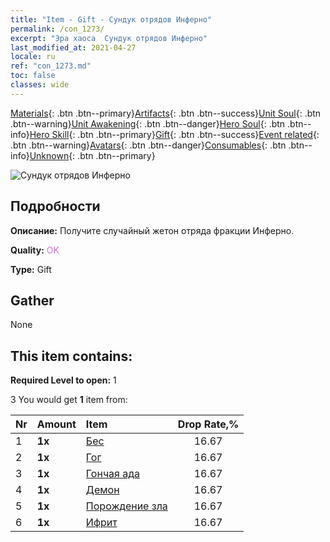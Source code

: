 ```yaml
---
title: "Item - Gift - Сундук отрядов Инферно"
permalink: /con_1273/
excerpt: "Эра хаоса  Сундук отрядов Инферно"
last_modified_at: 2021-04-27
locale: ru
ref: "con_1273.md"
toc: false
classes: wide
---
```

 [Materials](/ItemsRU/){: .btn .btn--primary}[Artifacts](/ItemsRU/Artifacts/){: .btn .btn--success}[Unit Soul](/ItemsRU/UnitSoul/){: .btn .btn--warning}[Unit Awakening](/ItemsRU/UnitAwakening/){: .btn .btn--danger}[Hero Soul](/ItemsRU/HeroSoul/){: .btn .btn--info}[Hero Skill](/ItemsRU/HeroSkill/){: .btn .btn--primary}[Gift](/ItemsRU/Gift/){: .btn .btn--success}[Event related](/ItemsRU/Events/){: .btn .btn--warning}[Avatars](/ItemsRU/Avatars/){: .btn .btn--danger}[Consumables](/ItemsRU/Consumables/){: .btn .btn--info}[Unknown](/ItemsRU/Unknown/){: .btn .btn--primary}

 ![Сундук отрядов Инферно](/images/t/i_904005.png)

## Подробности
 **Описание:** Получите случайный жетон отряда фракции Инферно.

 **Quality:** <span style="color: #DA70D6">OK</span>

 **Type:** Gift

## Gather

  None

## This item contains:

 **Required Level to open:** 1

 3 You would get **1** item  from:

  | Nr | Amount |     Item    | Drop Rate,% |
  |:---|:-------|:------------|:---------:|
  | 1 |  **1x** | [Бес](/ItemsRU/unt_226/) | 16.67 | 
  | 2 |  **1x** | [Гог](/ItemsRU/unt_227/) | 16.67 | 
  | 3 |  **1x** | [Гончая ада](/ItemsRU/unt_228/) | 16.67 | 
  | 4 |  **1x** | [Демон](/ItemsRU/unt_229/) | 16.67 | 
  | 5 |  **1x** | [Порождение зла](/ItemsRU/unt_230/) | 16.67 | 
  | 6 |  **1x** | [Ифрит](/ItemsRU/unt_231/) | 16.67 | 

